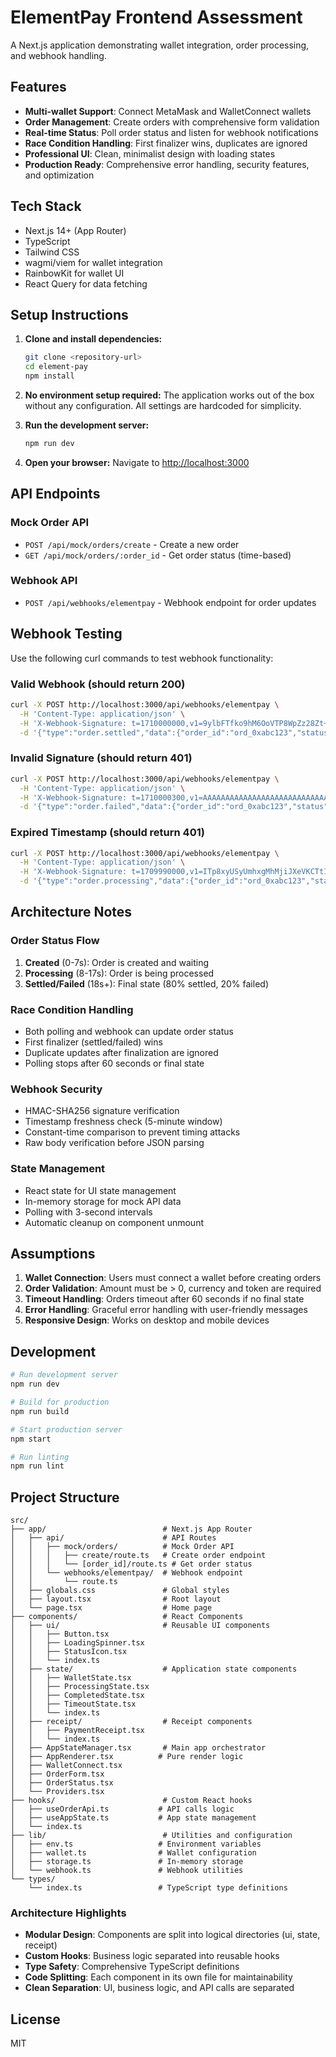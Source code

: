 # ElementPay Frontend Assessment

A Next.js application demonstrating wallet integration, order processing, and webhook handling.

## Features

- **Multi-wallet Support**: Connect MetaMask and WalletConnect wallets
- **Order Management**: Create orders with comprehensive form validation
- **Real-time Status**: Poll order status and listen for webhook notifications
- **Race Condition Handling**: First finalizer wins, duplicates are ignored
- **Professional UI**: Clean, minimalist design with loading states
- **Production Ready**: Comprehensive error handling, security features, and optimization

## Tech Stack

- Next.js 14+ (App Router)
- TypeScript
- Tailwind CSS
- wagmi/viem for wallet integration
- RainbowKit for wallet UI
- React Query for data fetching

## Setup Instructions

1. **Clone and install dependencies:**

   ```bash
   git clone <repository-url>
   cd element-pay
   npm install
   ```

2. **No environment setup required:**
   The application works out of the box without any configuration. All settings are hardcoded for simplicity.

3. **Run the development server:**

   ```bash
   npm run dev
   ```

4. **Open your browser:**
   Navigate to [http://localhost:3000](http://localhost:3000)

## API Endpoints

### Mock Order API

- `POST /api/mock/orders/create` - Create a new order
- `GET /api/mock/orders/:order_id` - Get order status (time-based)

### Webhook API

- `POST /api/webhooks/elementpay` - Webhook endpoint for order updates

## Webhook Testing

Use the following curl commands to test webhook functionality:

### Valid Webhook (should return 200)

```bash
curl -X POST http://localhost:3000/api/webhooks/elementpay \
  -H 'Content-Type: application/json' \
  -H 'X-Webhook-Signature: t=1710000000,v1=9ylbFTfko9hM6OoVTP8WpZz28Zt+TzSHHkFrylDokRo=' \
  -d '{"type":"order.settled","data":{"order_id":"ord_0xabc123","status":"settled"}}'
```

### Invalid Signature (should return 401)

```bash
curl -X POST http://localhost:3000/api/webhooks/elementpay \
  -H 'Content-Type: application/json' \
  -H 'X-Webhook-Signature: t=1710000300,v1=AAAAAAAAAAAAAAAAAAAAAAAAAAAAAAAAAAAAAAAAAAA=' \
  -d '{"type":"order.failed","data":{"order_id":"ord_0xabc123","status":"failed"}}'
```

### Expired Timestamp (should return 401)

```bash
curl -X POST http://localhost:3000/api/webhooks/elementpay \
  -H 'Content-Type: application/json' \
  -H 'X-Webhook-Signature: t=1709990000,v1=ITp8xyUSyUmhxgMhMjiJXeVKCTtIVEHpydWhXG6RKoI=' \
  -d '{"type":"order.processing","data":{"order_id":"ord_0xabc123","status":"processing"}}'
```

## Architecture Notes

### Order Status Flow

1. **Created** (0-7s): Order is created and waiting
2. **Processing** (8-17s): Order is being processed
3. **Settled/Failed** (18s+): Final state (80% settled, 20% failed)

### Race Condition Handling

- Both polling and webhook can update order status
- First finalizer (settled/failed) wins
- Duplicate updates after finalization are ignored
- Polling stops after 60 seconds or final state

### Webhook Security

- HMAC-SHA256 signature verification
- Timestamp freshness check (5-minute window)
- Constant-time comparison to prevent timing attacks
- Raw body verification before JSON parsing

### State Management

- React state for UI state management
- In-memory storage for mock API data
- Polling with 3-second intervals
- Automatic cleanup on component unmount

## Assumptions

1. **Wallet Connection**: Users must connect a wallet before creating orders
2. **Order Validation**: Amount must be > 0, currency and token are required
3. **Timeout Handling**: Orders timeout after 60 seconds if no final state
4. **Error Handling**: Graceful error handling with user-friendly messages
5. **Responsive Design**: Works on desktop and mobile devices

## Development

```bash
# Run development server
npm run dev

# Build for production
npm run build

# Start production server
npm start

# Run linting
npm run lint
```

## Project Structure

```
src/
├── app/                          # Next.js App Router
│   ├── api/                      # API Routes
│   │   ├── mock/orders/          # Mock Order API
│   │   │   ├── create/route.ts   # Create order endpoint
│   │   │   └── [order_id]/route.ts # Get order status
│   │   └── webhooks/elementpay/  # Webhook endpoint
│   │       └── route.ts
│   ├── globals.css               # Global styles
│   ├── layout.tsx                # Root layout
│   └── page.tsx                  # Home page
├── components/                   # React Components
│   ├── ui/                       # Reusable UI components
│   │   ├── Button.tsx
│   │   ├── LoadingSpinner.tsx
│   │   ├── StatusIcon.tsx
│   │   └── index.ts
│   ├── state/                    # Application state components
│   │   ├── WalletState.tsx
│   │   ├── ProcessingState.tsx
│   │   ├── CompletedState.tsx
│   │   ├── TimeoutState.tsx
│   │   └── index.ts
│   ├── receipt/                  # Receipt components
│   │   ├── PaymentReceipt.tsx
│   │   └── index.ts
│   ├── AppStateManager.tsx       # Main app orchestrator
│   ├── AppRenderer.tsx          # Pure render logic
│   ├── WalletConnect.tsx
│   ├── OrderForm.tsx
│   ├── OrderStatus.tsx
│   └── Providers.tsx
├── hooks/                        # Custom React hooks
│   ├── useOrderApi.ts           # API calls logic
│   ├── useAppState.ts           # App state management
│   └── index.ts
├── lib/                          # Utilities and configuration
│   ├── env.ts                   # Environment variables
│   ├── wallet.ts                # Wallet configuration
│   ├── storage.ts               # In-memory storage
│   └── webhook.ts               # Webhook utilities
└── types/
    └── index.ts                 # TypeScript type definitions
```

### Architecture Highlights

- **Modular Design**: Components are split into logical directories (ui, state, receipt)
- **Custom Hooks**: Business logic separated into reusable hooks
- **Type Safety**: Comprehensive TypeScript definitions
- **Code Splitting**: Each component in its own file for maintainability
- **Clean Separation**: UI, business logic, and API calls are separated

## License

MIT
